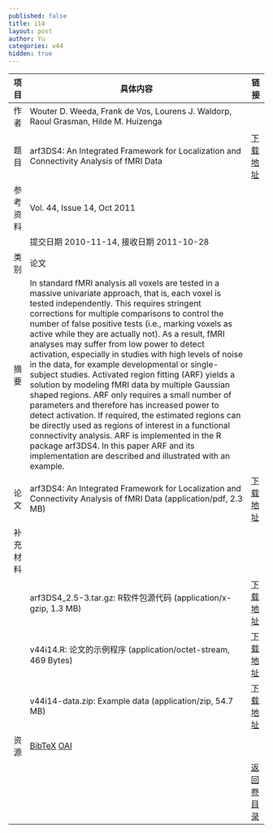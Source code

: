 ```yaml
---
published: false
title: i14
layout: post
author: Yu
categories: v44
hidden: true
---
```


| 项目 | 具体内容 | 链接 |
|---:|---|---|
| 作者 | Wouter D.  Weeda, Frank de Vos, Lourens J. Waldorp, Raoul Grasman, Hilde M. Huizenga| |
| 题目 |arf3DS4: An Integrated Framework for Localization and Connectivity Analysis of fMRI Data | [下载地址](http://www.jstatsoft.org/v44/i14/paper) |
| 参考资料 |Vol. 44, Issue 14, Oct 2011 | |
| | 提交日期 2010-11-14, 接收日期 2011-10-28| | 
| 类别 | 论文| |
| 摘要 | In standard fMRI analysis all voxels are tested in a massive univariate approach, that is, each voxel is tested independently. This requires stringent corrections for multiple comparisons to control the number of false positive tests (i.e., marking voxels as active while they are actually not). As a result, fMRI analyses may suffer from low power to detect activation, especially in studies with high levels of noise in the data, for example developmental or single-subject studies. Activated region fitting (ARF) yields a solution by modeling fMRI data by multiple Gaussian shaped regions. ARF only requires a small number of parameters and therefore has increased power to detect activation. If required, the estimated regions can be directly used as regions of interest in a functional connectivity analysis. ARF is implemented in the R package arf3DS4. In this paper ARF and its implementation are described and illustrated with an example.| |
| 论文 | arf3DS4: An Integrated Framework for Localization and Connectivity Analysis of fMRI Data  (application/pdf, 2.3 MB)| [下载地址](http://www.jstatsoft.org/v44/i14/paper) |
| 补充材料 | | |
| |arf3DS4_2.5-3.tar.gz: R软件包源代码  (application/x-gzip, 1.3 MB)|  [下载地址](http://www.jstatsoft.org/v44/i14/supp/1) |
| |v44i14.R:             论文的示例程序  (application/octet-stream, 469 Bytes)|  [下载地址](http://www.jstatsoft.org/v44/i14/supp/2) |
| |v44i14-data.zip:      Example data  (application/zip, 54.7 MB)|  [下载地址](http://www.jstatsoft.org/v44/i14/supp/3) |
| 资源 | [BibTeX](http://www.jstatsoft.org/v44/i14/bibtex) [OAI](http://www.jstatsoft.org/oai?verb=GetRecord&identifier=oai.jstatsoft/v44/i14&prefix=oai_dc)| |
| |  | [返回卷目录]({{site.baseurl}}/volume/v44.html) |